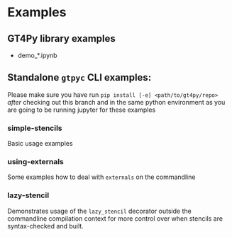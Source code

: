 # Examples

## GT4Py library examples

* demo_*.ipynb

## Standalone `gtpyc` CLI examples:

Please make sure you have run `pip install [-e] <path/to/gt4py/repo>` *after* checking out this branch and in the same python environment as you are going to be running jupyter for these examples

### simple-stencils

Basic usage examples

### using-externals

Some examples how to deal with `externals` on the commandline

### lazy-stencil

Demonstrates usage of the `lazy_stencil` decorator outside the commandline compilation context for more control over when stencils are syntax-checked and built.

